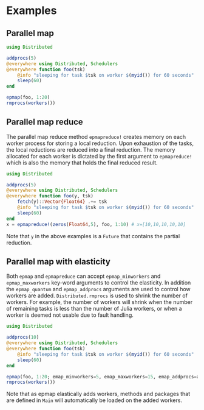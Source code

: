 # Examples

## Parallel map
```julia
using Distributed

addprocs(5)
@everywhere using Distributed, Schedulers
@everywhere function foo(tsk)
    @info "sleeping for task $tsk on worker $(myid()) for 60 seconds"
    sleep(60)
end

epmap(foo, 1:20)
rmprocs(workers())
```

## Parallel map reduce
The parallel map reduce method `epmapreduce!` creates memory on each worker process for
storing a local reduction.  Upon exhaustion of the tasks, the local reductions
are reduced into a final reduction.  The memory allocated for each worker is
dictated by the first argument to `epmapreduce!` which is also the memory that
holds the final reduced result.
```julia
using Distributed

addprocs(5)
@everywhere using Distributed, Schedulers
@everywhere function foo(y, tsk)
    fetch(y)::Vector{Float64} .+= tsk
    @info "sleeping for task $tsk on worker $(myid()) for 60 seconds"
    sleep(60)
end
x = epmapreduce!(zeros(Float64,5), foo, 1:10) # x=[10,10,10,10,10]
```
Note that `y` in the above examples is a `Future` that contains the
partial reduction.

## Parallel map with elasticity
Both `epmap` and `epmapreduce` can accept `epmap_minworkers` and
`epmap_maxworkers` key-word arguments to control the elasticity.  In
addition the `epmap_quantum` and `epmap_addprocs` arguments are used to
control how workers are added.  `Distributed.rmprocs` is used to shrink
the number of workers.  For example, the number of workers will shrink
when the number of remaining tasks is less than the number of Julia
workers, or when a worker is deemed not usable due to fault handling.
```julia
using Distributed

addprocs(10)
@everywhere using Distributed, Schedulers
@everywhere function foo(tsk)
    @info "sleeping for task $tsk on worker $(myid()) for 60 seconds"
    sleep(60)
end

epmap(foo, 1:20; emap_minworkers=5, emap_maxworkers=15, emap_addprocs=addprocs)
rmprocs(workers())
```
Note that as epmap elastically adds workers, methods and packages that are defined
in `Main` will automatically be loaded on the added workers.
